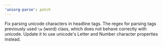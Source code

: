 ```yaml
---
'uniorg-parse': patch
---
```


Fix parsing unicode characters in headline tags. The regex for parsing tags previously used `\w` (word) class, which does not behave correctly with unicode. Update it to use unicode's Letter and Number character properties instead.
